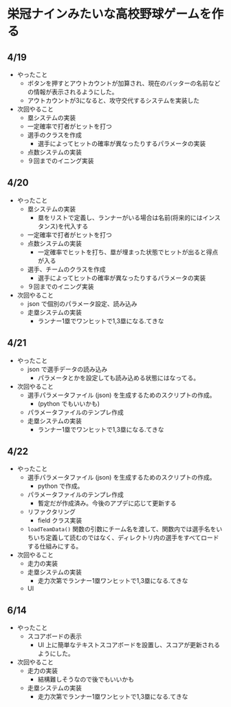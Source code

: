# 栄冠ナインみたいな高校野球ゲームを作る
## 4/19
- やったこと
    - ボタンを押すとアウトカウントが加算され、現在のバッターの名前などの情報が表示されるようにした。
    - アウトカウントが3になると、攻守交代するシステムを実装した
- 次回やること
    - 塁システムの実装
    - 一定確率で打者がヒットを打つ
    - 選手のクラスを作成
        - 選手によってヒットの確率が異なったりするパラメータの実装
    - 点数システムの実装
    - ９回までのイニング実装

## 4/20
- やったこと
    - 塁システムの実装
        - 塁をリストで定義し、ランナーがいる場合は名前(将来的にはインスタンス)を代入する
    - 一定確率で打者がヒットを打つ
    - 点数システムの実装
        - 一定確率でヒットを打ち、塁が埋まった状態でヒットが出ると得点が入る
    - 選手、チームのクラスを作成
        - 選手によってヒットの確率が異なったりするパラメータの実装
    - ９回までのイニング実装
- 次回やること
    - json で個別のパラメータ設定、読み込み
    - 走塁システムの実装
        - ランナー1塁でワンヒットで1,3塁になる.てきな

## 4/21
- やったこと
    - json で選手データの読み込み
        - パラメータとかを設定しても読み込める状態にはなってる。
- 次回やること
    - 選手パラメータファイル (json) を生成するためのスクリプトの作成。
        - (python でもいいかも)
    - パラメータファイルのテンプレ作成
    - 走塁システムの実装
        - ランナー1塁でワンヒットで1,3塁になる.てきな

## 4/22
- やったこと
    - 選手パラメータファイル (json) を生成するためのスクリプトの作成。
        - python で作成。
    - パラメータファイルのテンプレ作成
        - 暫定だが作成済み。今後のアプデに応じて更新する
    - リファクタリング
        - field クラス実装
    - `loadTeamData()` 関数の引数にチーム名を渡して、関数内では選手名をいちいち定義して読むのではなく、ディレクトリ内の選手をすべてロードする仕組みにする。
- 次回やること
    - 走力の実装
    - 走塁システムの実装
        - 走力次第でランナー1塁ワンヒットで1,3塁になる.てきな
    - UI

## 6/14
- やったこと
    - スコアボードの表示
        - UI 上に簡単なテキストスコアボードを設置し、スコアが更新されるようにした。
- 次回やること
    - 走力の実装
        - 結構難しそうなので後でもいいかも
    - 走塁システムの実装
        - 走力次第でランナー1塁ワンヒットで1,3塁になる.てきな